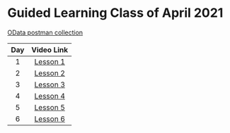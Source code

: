 # Guided Learning Class of April 2021

[OData postman collection][postman]


|Day|Video Link|
|:--:|:--:|
|1|[Lesson 1][d1v]|
|2|[Lesson 2][d2v]|
|3|[Lesson 3][d3v]|
|4|[Lesson 4][d4v]|
|5|[Lesson 5][d5v]|
|6|[Lesson 6][d6v]|
<!--
|7|[Lesson 1][d1v]|
|8|[Lesson 1][d1v]|
  -->




<!-- Named Links -->

[d1v]:https://creatio-global.zoom.us/rec/play/Jhp36linrUbaHS-a16qt6qzXVOaHlB-vZM_9DsgmiJuCSkgBEd9gqJhvOyHVXCFJj6kXFV-V0QnmIEq7.15hbAT18evgyXlCc
[d2v]:https://creatio-global.zoom.us/rec/share/7g-FgKvEhMv6FohnGnd8thrxBgt8zTE7Xq-qkvtfmC_v5Cjt1reWwMKlZO1iL_GG.iUCBlrvgmJ3drctS
[d3v]:https://creatio-global.zoom.us/rec/share/TOp4Fy9sP_N6RnsFZcfBs2yPA-MxWArX9-8XoGeVNHi_j_vxSigvsIyuwyuRsf3i.NEXFQO0s4bTeenz5?startTime=1619100018000
[d4v]:https://creatio-global.zoom.us/rec/share/8KD1u-3wYiI0OrDBaFRsfS5kiaOCzQrCUzn11OxADpE38i99K0GsveNJIHoAsRQV.TynUjxZ5NEYx1Wy0
[d5v]:https://creatio-global.zoom.us/rec/share/NBuwsll58rGCMlxz8qfwq5AERKNcZOmB0NCEs5YNjT453YOBVRwQkpYhWhDiOeA.ZAJNcz14DjN19Mb3?startTime=1619445537000
[d6v]: https://creatio-global.zoom.us/rec/share/8TRtuGsFrTjwyKwUGcA5QFLqcH8vOHSXrSOiBthITCj4CN04aWBINKv5cL-PdV8g.An8UAwnhxNZm6ngM


<!-- Articles -->
[postman]: https://documenter.getpostman.com/view/10204500/SztHX5Qb?version=latest#836ee1e5-df3d-49b6-ab4f-cb4f829ba65d